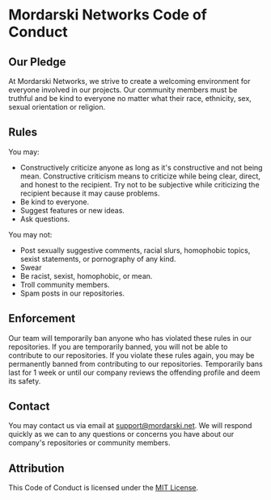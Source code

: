 # Mordarski Networks Code of Conduct

## Our Pledge

At Mordarski Networks, we strive to create a welcoming environment for everyone involved in our projects. Our community members must be truthful and be kind to everyone no matter what their race, ethnicity, sex, sexual orientation or religion.

## Rules

You may:

* Constructively criticize anyone as long as it's constructive and not being mean. Constructive criticism means to criticize while being clear, direct, and honest to the recipient. Try not to be subjective while criticizing the recipient because it may cause problems.
* Be kind to everyone.
* Suggest features or new ideas.
* Ask questions.

You may not:

* Post sexually suggestive comments, racial slurs, homophobic topics, sexist statements, or pornography of any kind.
* Swear
* Be racist, sexist, homophobic, or mean.
* Troll community members.
* Spam posts in our repositories.

## Enforcement

Our team will temporarily ban anyone who has violated these rules in our repositories. If you are temporarily banned, you will not be able to contribute to our repositories. If you violate these rules again, you may be permanently banned from contributing to our repositories. Temporarily bans last for 1 week or until our company reviews the offending profile and deem its safety.

## Contact

You may contact us via email at [support@mordarski.net](mailto:support@mordarski.net). We will respond quickly as we can to any questions or concerns you have about our company's repositories or community members.

## Attribution

This Code of Conduct is licensed under the [MIT License](https://github.com/Mordarski-Networks/Mordarski-Networks-assets/blob/main/LICENSE).
